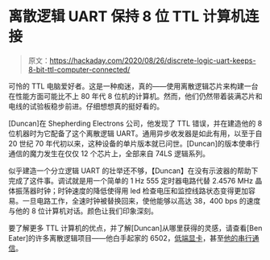 # 离散逻辑 UART 保持 8 位 TTL 计算机连接

> 原文：<https://hackaday.com/2020/08/26/discrete-logic-uart-keeps-8-bit-ttl-computer-connected/>

可怜的 TTL 电脑爱好者。这是一种痴迷，真的——使用离散逻辑芯片来构建一台在性能方面可能比不上 80 年代 8 位机的计算机。然而，他们仍然带着装满芯片和电线的试验板稳步前进。仔细想想真的挺好看的。

[Duncan]在 Shepherding Electrons 公司，他发现了 TTL 错误，并在建造他的 8 位机器时为它配备了这个离散逻辑 UART。通用异步收发器是如此有用，以至于自 20 世纪 70 年代初以来，这种设备的单片版本就已问世。[Duncan]的版本使串行通信的魔力发生在仅仅 12 个芯片上，全部来自 74LS 逻辑系列。

似乎建造一个分立逻辑 UART 的壮举还不够，【Duncan】在没有示波器的帮助下完成了这件事。调试就是用一个简单的 1 Hz 555 定时器电路代替 2.4576 MHz 晶体振荡器时钟；时钟速度的降低使得用 led 检查电压和监控线路状态变得更加容易。一旦电路工作，全速时钟被替换回来，使他能够以高达 38，400 bps 的速度与他的 8 位计算机对话。颜色让我们印象深刻。

要了解更多 TTL 计算机的优点，并了解[Duncan]从哪里获得的灵感，请查看[Ben Eater]的许多离散逻辑项目——他白手起家的 6502，[低端显卡](https://hackaday.com/2019/07/07/low-res-video-card-is-still-amazing-since-its-made-out-of-logic-chips/)，甚至[他的串行通信](https://hackaday.com/2018/06/14/a-crash-course-on-reliable-communication/)。